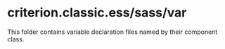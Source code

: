# criterion.classic.ess/sass/var

This folder contains variable declaration files named by their component class.
